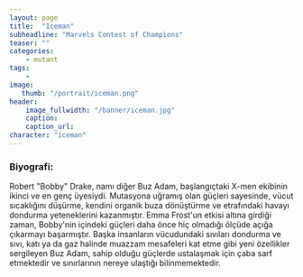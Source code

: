 ```yaml
---
layout: page
title:  "Iceman"
subheadline: "Marvels Contest of Champions"
teaser: ""
categories:
    - mutant
tags:
    -
image:
   thumb: "/portrait/iceman.png"
header:
    image_fullwidth: "/banner/iceman.jpg"
    caption: 
    caption_url:    
character: "iceman"
---
```


### Biyografi:

Robert \"Bobby\" Drake, namı diğer Buz Adam, başlangıçtaki X-men ekibinin ikinci ve en genç üyesiydi. Mutasyona uğramış olan güçleri sayesinde, vücut sıcaklığını düşürme, kendini organik buza dönüştürme ve etrafındaki havayı dondurma yeteneklerini kazanmıştır. Emma Frost'un etkisi altına girdiği zaman, Bobby'nin içindeki güçleri daha önce hiç olmadığı ölçüde açığa çıkarmayı başarmıştır. Başka insanların vücudundaki sıvıları dondurma ve sıvı, katı ya da gaz halinde muazzam mesafeleri kat etme gibi yeni özellikler sergileyen Buz Adam, sahip olduğu güçlerde ustalaşmak için çaba sarf etmektedir ve sınırlarının nereye ulaştığı bilinmemektedir.
